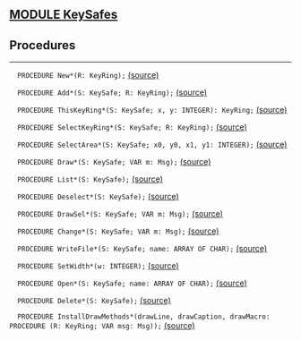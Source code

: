 
## [MODULE KeySafes](https://github.com/io-core/Attest/blob/main/KeySafes.Mod)

## Procedures
---

`  PROCEDURE New*(R: KeyRing);` [(source)](https://github.com/io-core/Attest/blob/main/KeySafes.Mod#L80)


`  PROCEDURE Add*(S: KeySafe; R: KeyRing);` [(source)](https://github.com/io-core/Attest/blob/main/KeySafes.Mod#L84)


`  PROCEDURE ThisKeyRing*(S: KeySafe; x, y: INTEGER): KeyRing;` [(source)](https://github.com/io-core/Attest/blob/main/KeySafes.Mod#L89)


`  PROCEDURE SelectKeyRing*(S: KeySafe; R: KeyRing);` [(source)](https://github.com/io-core/Attest/blob/main/KeySafes.Mod#L96)


`  PROCEDURE SelectArea*(S: KeySafe; x0, y0, x1, y1: INTEGER);` [(source)](https://github.com/io-core/Attest/blob/main/KeySafes.Mod#L101)


`  PROCEDURE Draw*(S: KeySafe; VAR m: Msg);` [(source)](https://github.com/io-core/Attest/blob/main/KeySafes.Mod#L115)


`  PROCEDURE List*(S: KeySafe);` [(source)](https://github.com/io-core/Attest/blob/main/KeySafes.Mod#L122)


`  PROCEDURE Deselect*(S: KeySafe);` [(source)](https://github.com/io-core/Attest/blob/main/KeySafes.Mod#L137)


`  PROCEDURE DrawSel*(S: KeySafe; VAR m: Msg);` [(source)](https://github.com/io-core/Attest/blob/main/KeySafes.Mod#L143)


`  PROCEDURE Change*(S: KeySafe; VAR m: Msg);` [(source)](https://github.com/io-core/Attest/blob/main/KeySafes.Mod#L152)


`  PROCEDURE WriteFile*(S: KeySafe; name: ARRAY OF CHAR);` [(source)](https://github.com/io-core/Attest/blob/main/KeySafes.Mod#L163)


`  PROCEDURE SetWidth*(w: INTEGER);` [(source)](https://github.com/io-core/Attest/blob/main/KeySafes.Mod#L171)


`  PROCEDURE Open*(S: KeySafe; name: ARRAY OF CHAR);` [(source)](https://github.com/io-core/Attest/blob/main/KeySafes.Mod#L176)


`  PROCEDURE Delete*(S: KeySafe);` [(source)](https://github.com/io-core/Attest/blob/main/KeySafes.Mod#L193)


`  PROCEDURE InstallDrawMethods*(drawLine, drawCaption, drawMacro: PROCEDURE (R: KeyRing; VAR msg: Msg));` [(source)](https://github.com/io-core/Attest/blob/main/KeySafes.Mod#L212)

